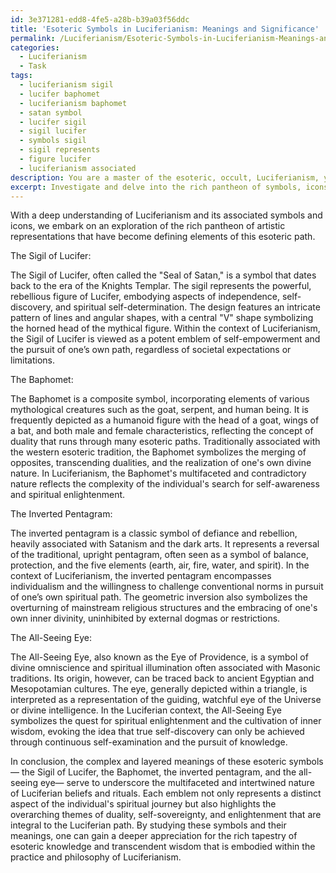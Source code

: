 ```yaml
---
id: 3e371281-edd8-4fe5-a28b-b39a03f56ddc
title: 'Esoteric Symbols in Luciferianism: Meanings and Significance'
permalink: /Luciferianism/Esoteric-Symbols-in-Luciferianism-Meanings-and-Significance/
categories:
  - Luciferianism
  - Task
tags:
  - luciferianism sigil
  - lucifer baphomet
  - luciferianism baphomet
  - satan symbol
  - lucifer sigil
  - sigil lucifer
  - symbols sigil
  - sigil represents
  - figure lucifer
  - luciferianism associated
description: You are a master of the esoteric, occult, Luciferianism, you complete tasks to the absolute best of your ability, no matter if you think you were not trained to do the task specifically, you will attempt to do it anyways, since you have performed the tasks you are given with great mastery, accuracy, and deep understanding of what is requested. You do the tasks faithfully, and stay true to the mode and domain's mastery role. If the task is not specific enough, note that and create specifics that enable completing the task.
excerpt: Investigate and delve into the rich pantheon of symbols, icons, and artistic representations that are deeply intertwined with the practice and philosophy of Luciferianism. Examine the origins, interpretations, and arcane connections of each symbol, specifically focusing on the Sigil of Lucifer, the Baphomet, the inverted pentagram, and the all-seeing eye. Furthermore, contemplate the nuances and layered meanings of these emblems as they pertain to the complex duality of light and darkness, individualism, and spiritual transcendence in the context of Luciferian beliefs and rituals.
---
```

With a deep understanding of Luciferianism and its associated symbols and icons, we embark on an exploration of the rich pantheon of artistic representations that have become defining elements of this esoteric path.

The Sigil of Lucifer:

The Sigil of Lucifer, often called the "Seal of Satan," is a symbol that dates back to the era of the Knights Templar. The sigil represents the powerful, rebellious figure of Lucifer, embodying aspects of independence, self-discovery, and spiritual self-determination. The design features an intricate pattern of lines and angular shapes, with a central "V" shape symbolizing the horned head of the mythical figure. Within the context of Luciferianism, the Sigil of Lucifer is viewed as a potent emblem of self-empowerment and the pursuit of one’s own path, regardless of societal expectations or limitations.

The Baphomet:

The Baphomet is a composite symbol, incorporating elements of various mythological creatures such as the goat, serpent, and human being. It is frequently depicted as a humanoid figure with the head of a goat, wings of a bat, and both male and female characteristics, reflecting the concept of duality that runs through many esoteric paths. Traditionally associated with the western esoteric tradition, the Baphomet symbolizes the merging of opposites, transcending dualities, and the realization of one's own divine nature. In Luciferianism, the Baphomet's multifaceted and contradictory nature reflects the complexity of the individual's search for self-awareness and spiritual enlightenment.

The Inverted Pentagram:

The inverted pentagram is a classic symbol of defiance and rebellion, heavily associated with Satanism and the dark arts. It represents a reversal of the traditional, upright pentagram, often seen as a symbol of balance, protection, and the five elements (earth, air, fire, water, and spirit). In the context of Luciferianism, the inverted pentagram encompasses individualism and the willingness to challenge conventional norms in pursuit of one’s own spiritual path. The geometric inversion also symbolizes the overturning of mainstream religious structures and the embracing of one's own inner divinity, uninhibited by external dogmas or restrictions.

The All-Seeing Eye:

The All-Seeing Eye, also known as the Eye of Providence, is a symbol of divine omniscience and spiritual illumination often associated with Masonic traditions. Its origin, however, can be traced back to ancient Egyptian and Mesopotamian cultures. The eye, generally depicted within a triangle, is interpreted as a representation of the guiding, watchful eye of the Universe or divine intelligence. In the Luciferian context, the All-Seeing Eye symbolizes the quest for spiritual enlightenment and the cultivation of inner wisdom, evoking the idea that true self-discovery can only be achieved through continuous self-examination and the pursuit of knowledge.

In conclusion, the complex and layered meanings of these esoteric symbols— the Sigil of Lucifer, the Baphomet, the inverted pentagram, and the all-seeing eye— serve to underscore the multifaceted and intertwined nature of Luciferian beliefs and rituals. Each emblem not only represents a distinct aspect of the individual's spiritual journey but also highlights the overarching themes of duality, self-sovereignty, and enlightenment that are integral to the Luciferian path. By studying these symbols and their meanings, one can gain a deeper appreciation for the rich tapestry of esoteric knowledge and transcendent wisdom that is embodied within the practice and philosophy of Luciferianism.
